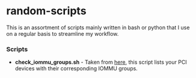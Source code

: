 # random-scripts
This is an assortment of scripts mainly written in bash or python that I use on a regular basis to streamline my workflow.

### Scripts
- **check_iommu_groups.sh** - Taken from [here](https://wiki.archlinux.org/index.php/PCI_passthrough_via_OVMF#Ensuring_that_the_groups_are_valid), this script lists your PCI devices with their corresponding IOMMU groups. 


